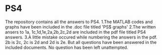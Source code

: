 # PS4
The repository contains all the answers to PS4. 
1.The MATLAB codes and graphs have been included in the .doc file titled 'PS$ graphs'
2.The written ansers to 1a, 1c,1d,1e,2a,2b,2c,2d are included in the pdf file titled PS4 answers.
3.A little mistake occured while numbering the answers in the pdf. 2b is 2c, 2c is 2d and 2d is 2e. But all questions have been answered in the included documents. No question has been left unattempted.
